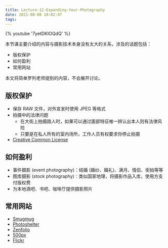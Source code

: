 ```yaml
---
title: Lecture-12-Expanding-Your-Photography
date: 2021-08-08 18:02:47
tags:
---
```


{% youtube '7yetDKIOQdQ' %}

本节课主要介绍的内容与摄影技术本身没有太大的关系，涉及的话题包括：

* 版权保护
* 如何盈利
* 常用网站

本文将简单罗列老师提到的内容，不会展开讨论。

## 版权保护

* 保存 RAW 文件，对外宣发时使用 JPEG 等格式
* 拍摄中的法律问题
  * 在大街上拍摄路人时，如果可以通过面部特征唯一辨认出本人则有法律风险
  * 只要是在私人所有的室内场所，工作人员有权要求你停止拍摄
* [Creative Common License](https://creativecommons.org/licenses/)

## 如何盈利

* 事件摄影 (event photography)：结婚 (婚纱、婚礼)、满月、情侣、街拍等等
* 图库摄影 (stock photography)：类似国家地理，将摄影作品入库，使用方支付版权费
* 为本地酒吧、书吧、咖啡厅提供摄影照片

## 常用网站

* [Smugmug](https://www.smugmug.com/)
* [Photoshelter](https://www.photoshelter.com/)
* [Zenfolio](https://zenfolio.com/)
* [500px](https://500px.com)
* [Flickr](https://www.flickr.com/)

